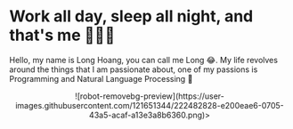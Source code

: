 # Work all day, sleep all night, and that's me 👋😊👋

Hello, my name is Long Hoang, you can call me Long 😂. My life revolves around the things that I am passionate about, one of my passions is Programming and Natural Language Processing 🤖

<p align="center">
![robot-removebg-preview](https://user-images.githubusercontent.com/121651344/222482828-e200eae6-0705-43a5-acaf-a13e3a8b6360.png)>
</p>
